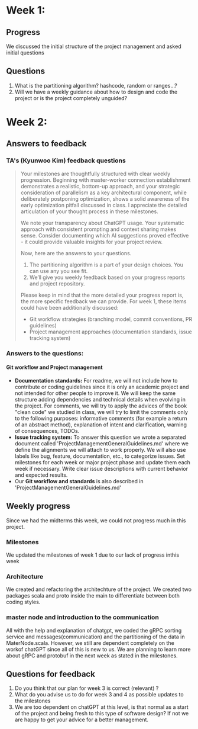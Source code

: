 # Week 1:

## Progress

We discussed the initial structure of the project management and asked initial questions

## Questions

1. What is the partitioning algorithm? hashcode, random or ranges...?
2. Will we have a weekly guidance about how to design and code the project or is the project completely unguided?

# Week 2:

## Answers to feedback

### TA's (Kyunwoo Kim) feedback questions

> Your milestones are thoughtfully structured with clear weekly progression. Beginning with master-worker connection establishment demonstrates a realistic, bottom-up approach, and your strategic consideration of parallelism as a key architectural component, while deliberately postponing optimization, shows a solid awareness of the early optimization pitfall discussed in class. I appreciate the detailed articulation of your thought process in these milestones.
>
> We note your transparency about ChatGPT usage. Your systematic approach with consistent prompting and context sharing makes sense. Consider documenting which AI suggestions proved effective - it could provide valuable insights for your project review.
>
> Now, here are the answers to your questions.
>
> 1. The partitioning algorithm is a part of your design choices. You can use any you see fit.
> 2. We’ll give you weekly feedback based on your progress reports and project repository.
>
> Please keep in mind that the more detailed your progress report is, the more specific feedback we can provide. For week 1, these items could have been additionally discussed:
>
> - Git workflow strategies (branching model, commit conventions, PR guidelines)
> - Project management approaches (documentation standards, issue tracking system)

### Answers to the questions:

#### Git workflow and Project management

- **Documentation standards:** For readme, we will not include how to contribute or coding guidelines since it is only an academic project and not intended for other people to improve it. We will keep the same structure adding dependencies and technical details when evolving in the project. For comments, we will try to apply the advices of the book "clean code" we studied in class, we will try to limit the comments only to the following purposes: informative comments (for example a return of an abstract method), explanation of intent and clarification, warning of consequences, TODOs.
- **Issue tracking system:** To answer this question we wrote a separated document called 'ProjectManagementGeneralGuidelines.md' where we define the alignments we will attach to work properly. We will also use labels like bug, feature, documentation, etc., to categorize issues. Set milestones for each week or major project phase and update them each week if necessary. Write clear issue descriptions with current behavior and expected results.
- Our **Git workflow and standards** is also described in 'ProjectManagementGeneralGuidelines.md'

## Weekly progress

Since we had the midterms this week, we could not progress much in this project.

### Milestones

We updated the milestones of week 1 due to our lack of progress inthis week

### Architecture

We created and refactoring the architechture of the project.
We created two packages scala and proto inside the main to differentiate between both coding styles.

### master node and introduction to the communication

All with the help and explanation of chatgpt, we coded the gRPC sorting service and messages(communication) and the partitioning of the data in MaterNode.scala.
However, we still are dependent completely on the workof chatGPT since all of this is new to us.
We are planning to learn more about gRPC and protobuf in the next week as stated in the milestones.

## Questions for feedback

1. Do you think that our plan for week 3 is correct (relevant) ?
2. What do you advise us to do for week 3 and 4 as possible updates to the milestones
3. We are too dependent on chatGPT at this level, is that normal as a start of the project and being fresh to this type of software design? If not we are happy to get your advice for a better management.
